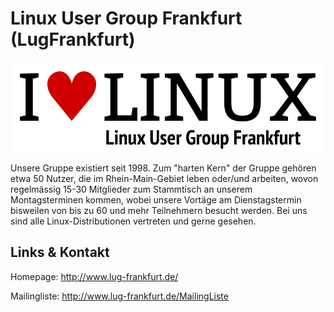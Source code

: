 # Linux User Group Frankfurt (LugFrankfurt)
![Linux User Group Frankfurt](./lugffm.logo.png)

Unsere Gruppe existiert seit 1998. Zum "harten Kern" der Gruppe gehören etwa 50 Nutzer, die im
Rhein-Main-Gebiet leben oder/und arbeiten, wovon regelmässig 15-30 Mitglieder zum Stammtisch an unserem
Montagsterminen kommen, wobei unsere Vortäge am Dienstagstermin bisweilen von bis zu 60 und mehr Teilnehmern
besucht werden. Bei uns sind alle Linux-Distributionen vertreten und gerne gesehen.


## Links &amp; Kontakt

Homepage: <http://www.lug-frankfurt.de/>







Mailingliste: <http://www.lug-frankfurt.de/MailingListe>


